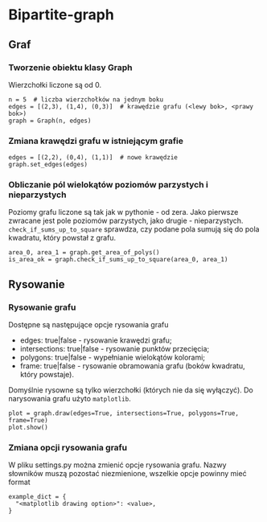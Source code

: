 # Bipartite-graph

## Graf

### Tworzenie obiektu klasy Graph

Wierzchołki liczone są od 0.

```
n = 5  # liczba wierzchołków na jednym boku
edges = [(2,3), (1,4), (0,3)]  # krawędzie grafu (<lewy bok>, <prawy bok>)
graph = Graph(n, edges)
```

### Zmiana krawędzi grafu w istniejącym grafie

```
edges = [(2,2), (0,4), (1,1)]  # nowe krawędzie
graph.set_edges(edges)
```

### Obliczanie pól wielokątów poziomów parzystych i nieparzystych

Poziomy grafu liczone są tak jak w pythonie - od zera. Jako pierwsze zwracane jest pole poziomów parzystych, jako drugie - nieparzystych. `check_if_sums_up_to_square` sprawdza, czy podane pola sumują się do pola kwadratu, który powstał z grafu.

```
area_0, area_1 = graph.get_area_of_polys()
is_area_ok = graph.check_if_sums_up_to_square(area_0, area_1)
```


## Rysowanie

### Rysowanie grafu

Dostępne są następujące opcje rysowania grafu
- edges: true|false - rysowanie krawędzi grafu;
- intersections: true|false - rysowanie punktów przecięcia;
- polygons: true|false - wypełnianie wielokątów kolorami;
- frame: true|false - rysowanie obramowania grafu (boków kwadratu, który powstaje).

Domyślnie rysowne są tylko wierzchołki (których nie da się wyłączyć). Do narysowania grafu użyto `matplotlib`.

```
plot = graph.draw(edges=True, intersections=True, polygons=True, frame=True)
plot.show()
```

### Zmiana opcji rysowania grafu

W pliku settings.py można zmienić opcje rysowania grafu. Nazwy słowników muszą pozostać niezmienione, wszelkie opcje powinny mieć format

```
example_dict = {
  "<matplotlib drawing option>": <value>,
}
```
